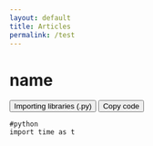 ```yaml
---
layout: default
title: Articles
permalink: /test
---
```

<div class="container px-5">
    <h1>name</h1>
    <div class="collapsible-container">
    <div class="button-container">
        <button class="collapsible">Importing libraries (.py)</button>
        <button data-target="codeBlock1" class="copy-button">Copy code</button>
    </div>
    <div class="content">
        <pre style="tab-size: 2;"><code id="codeBlock1" class="language-python">#python
import time as t
        </code></pre>
    </div>
    </div>
</div>